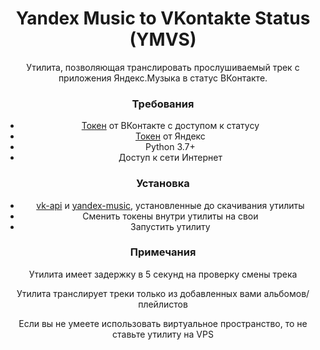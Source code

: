 <h1 align="center">Yandex Music to VKontakte Status (YMVS)</h1>
<p align="center">Утилита, позволяющая транслировать прослушиваемый трек с приложения Яндекс.Музыка в статус ВКонтакте.</p>


<h3 align="center">Требования</h3>
<center><ul>
<li><a href="https://vkhost.github.io/">Токен</a> от ВКонтакте с доступом к статусу</li>
<li><a href="https://github.com/MarshalX/yandex-music-api/discussions/513">Токен</a> от Яндекс</li>
<li>Python 3.7+</li>
<li>Доступ к сети Интернет</li>
</ul></center>

<h3 align="center">Установка</h3>
<center><ul>
<li><a href="https://pypi.org/project/vk-api/">vk-api</a> и <a href="https://pypi.org/project/yandex-music/">yandex-music</a>, установленные до скачивания утилиты</li>
<li>Сменить токены внутри утилиты на свои</li>
<li>Запустить утилиту</li>
</ul></center>

<h3 align="center">Примечания</h3>
<p align="center">Утилита имеет задержку в 5 секунд на проверку смены трека</p>
<p align="center">Утилита транслирует треки только из добавленных вами альбомов/плейлистов</p>
<p align="center">Если вы не умеете использовать виртуальное пространство, то не ставьте утилиту на VPS</p>
